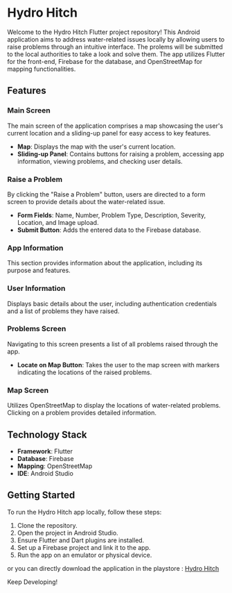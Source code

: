 # Hydro Hitch

Welcome to the Hydro Hitch Flutter project repository! This Android application aims to address water-related issues locally by allowing users to raise problems through an intuitive interface. The prolems will be submitted to the local authorities to take a look and solve them. The app utilizes Flutter for the front-end, Firebase for the database, and OpenStreetMap for mapping functionalities.

## Features

### Main Screen

The main screen of the application comprises a map showcasing the user's current location and a sliding-up panel for easy access to key features.

- **Map**: Displays the map with the user's current location.
- **Sliding-up Panel**: Contains buttons for raising a problem, accessing app information, viewing problems, and checking user details.

### Raise a Problem

By clicking the "Raise a Problem" button, users are directed to a form screen to provide details about the water-related issue.

- **Form Fields**: Name, Number, Problem Type, Description, Severity, Location, and Image upload.
- **Submit Button**: Adds the entered data to the Firebase database.

### App Information

This section provides information about the application, including its purpose and features.

### User Information

Displays basic details about the user, including authentication credentials and a list of problems they have raised.

### Problems Screen

Navigating to this screen presents a list of all problems raised through the app.

- **Locate on Map Button**: Takes the user to the map screen with markers indicating the locations of the raised problems.

### Map Screen

Utilizes OpenStreetMap to display the locations of water-related problems. Clicking on a problem provides detailed information.

## Technology Stack

- **Framework**: Flutter
- **Database**: Firebase
- **Mapping**: OpenStreetMap
- **IDE**: Android Studio

## Getting Started

To run the Hydro Hitch app locally, follow these steps:

1. Clone the repository.
2. Open the project in Android Studio.
3. Ensure Flutter and Dart plugins are installed.
4. Set up a Firebase project and link it to the app.
5. Run the app on an emulator or physical device.

or you can directly download the application in the playstore : [Hydro Hitch](https://play.google.com/store/apps/details?id=com.theesmarty.epics)

Keep Developing!
